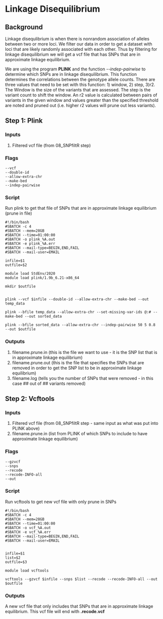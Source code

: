 # Linkage Disequilibrium

## Background
Linkage disequlibrium is when there is nonrandom association of alleles between two or more loci. We filter our data in order to get a dataset with loci that are likely randomly associated with each other. Thus by filtering for linkage disequilibrium we will get a vcf file that has SNPs that are in approximate linkage equilibrium. 

We are using the program **PLINK** and the function *--indep-pairwise* to determine which SNPs are in linkage disequilibrium. This function determines the correlations between the genotype allele counts. There are three values that need to be set with this function: 1) window, 2) step, 3)r2. The Window is the size of the variants that are assessed. The step is the variant count to shift the window. An r2 value is calculated between pairs of variants in the given window and values greater than the specified threshold are noted and pruned out (i.e. higher r2 values will prune out less variants).

## Step 1: Plink

### Inputs
1. Filtered vcf file (from 08_SNPfiltR step)

### Flags
`--vcf`  
`--double-id`  
`--allow-extra-chr`  
`--make-bed`  
`--indep-pairwise`  

### Script

Run plink to get that file of SNPs that are in approximate linkage equilibrium (prune in file)

```
#!/bin/bash
#SBATCH -c 4
#SBATCH --mem=28GB
#SBATCH --time=01:00:00
#SBATCH -o plink_%A.out
#SBATCH -e plink_%A.err
#SBATCH --mail-type=BEGIN,END,FAIL
#SBATCH --mail-user=EMAIL

infile=$1
outfile=$2

module load StdEnv/2020
module load plink/1.9b_6.21-x86_64

mkdir $outfile


plink --vcf $infile --double-id --allow-extra-chr --make-bed --out temp_data

plink --bfile temp_data --allow-extra-chr --set-missing-var-ids @:# --make-bed --out sorted_data

plink --bfile sorted_data --allow-extra-chr --indep-pairwise 50 5 0.8 --out $outfile
```

### Outputs
1. filename.prune.in (this is the file we want to use - it is the SNP list that is in approximate linkage equilibrium)
2. filename.prune.out (this is the file that specifies the SNPs that are removed in order to get the SNP list to be in approximate linkage equilibrium)
3. filename.log (tells you the number of SNPs that were removed - in this case ## out of ## variants removed)

## Step 2: Vcftools

### Inputs
1. Filtered vcf file (from 08_SNPfiltR step - same input as what was put into PLINK above)
2. filename.prune.in (list from PLINK of which SNPs to include to have approximate linkage equilibrium)

### Flags
`--gzvcf`  
`--snps`  
`--recode`  
`--recode-INFO-all`  
`--out`  

### Script

Run vcftools to get new vcf file with only prune in SNPs
```
#!/bin/bash
#SBATCH -c 4
#SBATCH --mem=28GB
#SBATCH --time=01:00:00
#SBATCH -o vcf_%A.out
#SBATCH -e vcf_%A.err
#SBATCH --mail-type=BEGIN,END,FAIL
#SBATCH --mail-user=EMAIL


infile=$1
list=$2
outfile=$3

module load vcftools

vcftools --gzvcf $infile --snps $list --recode --recode-INFO-all --out $outfile

```
### Outputs
A new vcf file that only includes that SNPs that are in approximate linkage equilibrium. This vcf file will end with **.recode.vcf**
